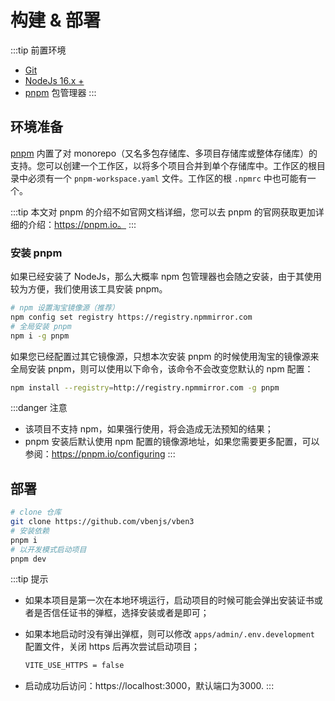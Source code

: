 # 构建 & 部署

:::tip 前置环境
- [Git](https://git-scm.com)
- [NodeJs 16.x +](https://nodejs.org/en)
- [pnpm](https://pnpm.io/) 包管理器
:::

## 环境准备

[pnpm](https://pnpm.io/) 内置了对 monorepo（又名多包存储库、多项目存储库或整体存储库）的支持。您可以创建一个工作区，以将多个项目合并到单个存储库中。工作区的根目录中必须有一个 `pnpm-workspace.yaml` 文件。工作区的根 `.npmrc` 中也可能有一个。

:::tip
本文对 pnpm 的介绍不如官网文档详细，您可以去 pnpm 的官网获取更加详细的介绍：https://pnpm.io。
:::

### 安装 pnpm

如果已经安装了 NodeJs，那么大概率 npm 包管理器也会随之安装，由于其使用较为方便，我们使用该工具安装 pnpm。

```bash
# npm 设置淘宝镜像源（推荐）
npm config set registry https://registry.npmmirror.com
# 全局安装 pnpm
npm i -g pnpm
```

如果您已经配置过其它镜像源，只想本次安装 pnpm 的时候使用淘宝的镜像源来全局安装 pnpm，则可以使用以下命令，该命令不会改变您默认的 npm 配置：

```bash
npm install --registry=http://registry.npmmirror.com -g pnpm
```

:::danger 注意
- 该项目不支持 npm，如果强行使用，将会造成无法预知的结果；
- pnpm 安装后默认使用 npm 配置的镜像源地址，如果您需要更多配置，可以参阅：https://pnpm.io/configuring
:::

## 部署

```bash
# clone 仓库
git clone https://github.com/vbenjs/vben3
# 安装依赖
pnpm i
# 以开发模式启动项目
pnpm dev
```

:::tip 提示
- 如果本项目是第一次在本地环境运行，启动项目的时候可能会弹出安装证书或者是否信任证书的弹框，选择安装或者是即可；
- 如果本地启动时没有弹出弹框，则可以修改 `apps/admin/.env.development` 配置文件，关闭 https 后再次尝试启动项目；

  ```bash
  VITE_USE_HTTPS = false
  ```

- 启动成功后访问：https://localhost:3000，默认端口为3000.
:::

